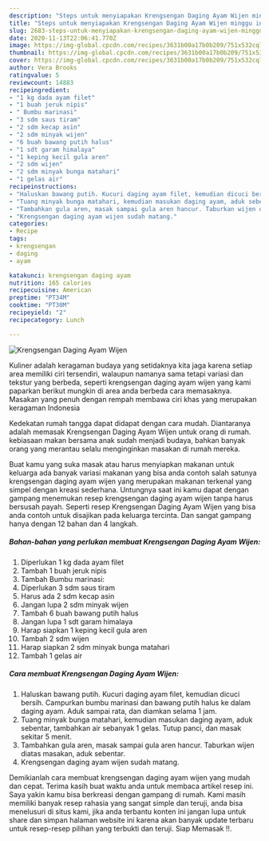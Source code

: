 ```yaml
---
description: "Steps untuk menyiapakan Krengsengan Daging Ayam Wijen minggu ini"
title: "Steps untuk menyiapakan Krengsengan Daging Ayam Wijen minggu ini"
slug: 2683-steps-untuk-menyiapakan-krengsengan-daging-ayam-wijen-minggu-ini
date: 2020-11-13T22:06:41.770Z
image: https://img-global.cpcdn.com/recipes/3631b00a17b0b209/751x532cq70/krengsengan-daging-ayam-wijen-foto-resep-utama.jpg
thumbnail: https://img-global.cpcdn.com/recipes/3631b00a17b0b209/751x532cq70/krengsengan-daging-ayam-wijen-foto-resep-utama.jpg
cover: https://img-global.cpcdn.com/recipes/3631b00a17b0b209/751x532cq70/krengsengan-daging-ayam-wijen-foto-resep-utama.jpg
author: Vera Brooks
ratingvalue: 5
reviewcount: 14883
recipeingredient:
- "1 kg dada ayam filet"
- "1 buah jeruk nipis"
- " Bumbu marinasi"
- "3 sdm saus tiram"
- "2 sdm kecap asin"
- "2 sdm minyak wijen"
- "6 buah bawang putih halus"
- "1 sdt garam himalaya"
- "1 keping kecil gula aren"
- "2 sdm wijen"
- "2 sdm minyak bunga matahari"
- "1 gelas air"
recipeinstructions:
- "Haluskan bawang putih. Kucuri daging ayam filet, kemudian dicuci bersih. Campurkan bumbu marinasi dan bawang putih halus ke dalam daging ayam. Aduk sampai rata, dan diamkan selama 1 jam."
- "Tuang minyak bunga matahari, kemudian masukan daging ayam, aduk sebentar, tambahkan air sebanyak 1 gelas. Tutup panci, dan masak sekitar 5 menit."
- "Tambahkan gula aren, masak sampai gula aren hancur. Taburkan wijen diatas masakan, aduk sebentar."
- "Krengsengan daging ayam wijen sudah matang."
categories:
- Recipe
tags:
- krengsengan
- daging
- ayam

katakunci: krengsengan daging ayam 
nutrition: 165 calories
recipecuisine: American
preptime: "PT34M"
cooktime: "PT30M"
recipeyield: "2"
recipecategory: Lunch

---
```



![Krengsengan Daging Ayam Wijen](https://img-global.cpcdn.com/recipes/3631b00a17b0b209/751x532cq70/krengsengan-daging-ayam-wijen-foto-resep-utama.jpg)

Kuliner adalah keragaman budaya yang setidaknya kita jaga karena setiap area memiliki ciri tersendiri, walaupun namanya sama tetapi variasi dan tekstur yang berbeda, seperti krengsengan daging ayam wijen yang kami paparkan berikut mungkin di area anda berbeda cara memasaknya. Masakan yang penuh dengan rempah membawa ciri khas yang merupakan keragaman Indonesia



Kedekatan rumah tangga dapat didapat dengan cara mudah. Diantaranya adalah memasak Krengsengan Daging Ayam Wijen untuk orang di rumah. kebiasaan makan bersama anak sudah menjadi budaya, bahkan banyak orang yang merantau selalu menginginkan masakan di rumah mereka.

Buat kamu yang suka masak atau harus menyiapkan makanan untuk keluarga ada banyak variasi makanan yang bisa anda contoh salah satunya krengsengan daging ayam wijen yang merupakan makanan terkenal yang simpel dengan kreasi sederhana. Untungnya saat ini kamu dapat dengan gampang menemukan resep krengsengan daging ayam wijen tanpa harus bersusah payah.
Seperti resep Krengsengan Daging Ayam Wijen yang bisa anda contoh untuk disajikan pada keluarga tercinta. Dan sangat gampang hanya dengan 12 bahan dan 4 langkah.


<!--inarticleads1-->

##### Bahan-bahan yang perlukan membuat Krengsengan Daging Ayam Wijen:

1. Diperlukan 1 kg dada ayam filet
1. Tambah 1 buah jeruk nipis
1. Tambah  Bumbu marinasi:
1. Diperlukan 3 sdm saus tiram
1. Harus ada 2 sdm kecap asin
1. Jangan lupa 2 sdm minyak wijen
1. Tambah 6 buah bawang putih halus
1. Jangan lupa 1 sdt garam himalaya
1. Harap siapkan 1 keping kecil gula aren
1. Tambah 2 sdm wijen
1. Harap siapkan 2 sdm minyak bunga matahari
1. Tambah 1 gelas air




<!--inarticleads2-->

##### Cara membuat  Krengsengan Daging Ayam Wijen:

1. Haluskan bawang putih. Kucuri daging ayam filet, kemudian dicuci bersih. Campurkan bumbu marinasi dan bawang putih halus ke dalam daging ayam. Aduk sampai rata, dan diamkan selama 1 jam.
1. Tuang minyak bunga matahari, kemudian masukan daging ayam, aduk sebentar, tambahkan air sebanyak 1 gelas. Tutup panci, dan masak sekitar 5 menit.
1. Tambahkan gula aren, masak sampai gula aren hancur. Taburkan wijen diatas masakan, aduk sebentar.
1. Krengsengan daging ayam wijen sudah matang.




Demikianlah cara membuat krengsengan daging ayam wijen yang mudah dan cepat. Terima kasih buat waktu anda untuk membaca artikel resep ini. Saya yakin kamu bisa berkreasi dengan gampang di rumah. Kami masih memiliki banyak resep rahasia yang sangat simple dan teruji, anda bisa menelusuri di situs kami, jika anda terbantu konten ini jangan lupa untuk share dan simpan halaman website ini karena akan banyak update terbaru untuk resep-resep pilihan yang terbukti dan teruji. Siap Memasak !!. 

